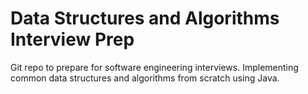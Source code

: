 # Data Structures and Algorithms Interview Prep

Git repo to prepare for software engineering interviews.
Implementing common data structures and algorithms from scratch using Java.

